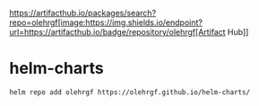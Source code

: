 https://artifacthub.io/packages/search?repo=olehrgf[image:https://img.shields.io/endpoint?url=https://artifacthub.io/badge/repository/olehrgf[Artifact Hub]]

# helm-charts

```shell
helm repo add olehrgf https://olehrgf.github.io/helm-charts/
```

